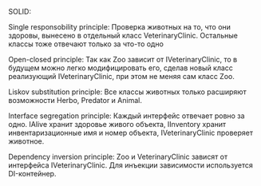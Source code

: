 SOLID:

Single responsobility principle: Проверка животных на то, что они здоровы, вынесено в отдельный класс VeterinaryClinic. Остальные классы тоже отвечают только за что-то одно

Open-closed principle: Так как Zoo зависит от IVeterinaryClinic, то в будущем можно легко модифицировать его, сделав новый класс реализующий IVeterinaryClinic, при этом не меняя сам класс Zoo.

Liskov substitution principle: Все классы животных только расширяют возможности Herbo, Predator и Animal.

Interface segregation principle: Каждый интерфейс отвечает ровно за одно. IAlive хранит здоровье живого объекта, IInventory хранит инвентаризационные имя и номер объекта, IVeterinaryClinic проверяет животное.

Dependency inversion principle: Zoo и VeterinaryClinic зависят от интерфейса IVeterinaryClinic. Для инъекции зависимости используется DI-контейнер.
